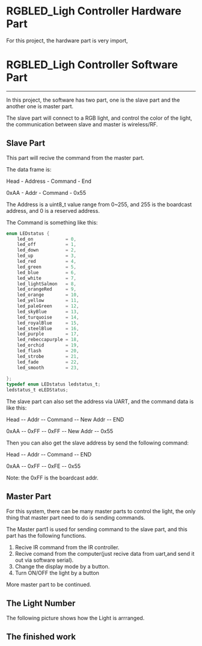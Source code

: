 # RGBLED_Ligh Controller Hardware Part
For this project, the hardware part is very import,


# RGBLED_Ligh Controller Software Part
------
In this project, the software has two part, one is the slave part and the another one is master part.

The slave part will connect to a RGB light, and control the color of the light, the communication between slave and master is wireless/RF.

## Slave Part

This part will recive the command from the master part.

The data frame is:

Head  -  Address  -  Command  -  End

0xAA  -    Addr   -  Command  -  0x55

The Address is a uint8_t value range from 0~255, and 255 is the boardcast address, and 0 is a reserved address.

The Command is something like this:
``` C 
enum LEDstatus {
    led_on            = 0,
    led_off           = 1,
    led_down          = 2,
    led_up            = 3,
    led_red           = 4,
    led_green         = 5,
    led_blue          = 6,
    led_white         = 7,
    led_lightSalmon   = 8,
    led_orangeRed     = 9,
    led_orange        = 10,
    led_yellow        = 11,
    led_paleGreen     = 12,
    led_skyBlue       = 13,
    led_turquoise     = 14,
    led_royalBlue     = 15,
    led_steelBlue     = 16,
    led_purple        = 17,
    led_rebeccapurple = 18,
    led_orchid        = 19,
    led_flash         = 20,
    led_strobe        = 21,
    led_fade          = 22,
    led_smooth        = 23,
    
};
typedef enum LEDstatus ledstatus_t;
ledstatus_t eLEDStatus;
```

The slave part can also set the address via UART, and the command data is like this:

Head  --  Addr  --  Command  -- New Addr  --  END

0xAA  --  0xFF  --   0xFF    --  New Addr --  0x55

Then you can also get the slave address by send the following command:

Head  --  Addr  --  Command  --  END

0xAA  --  0xFF  --   0xFE    --  0x55

Note: the 0xFF is the boardcast addr.


## Master Part

For this system, there can be many master parts to control the light, the only thing that master part need to do is sending commands.

The Master part1 is used for sending command to the slave part, and this part has the following functions.
1. Recive IR command from the IR controller.
2. Recive comand from the computer(just recive data from uart,and send it out via software serial).
3. Change the display mode by a button.
4. Turn ON/OFF the light by a button



More master part to be continued.

## The Light Number 

The following picture shows how the Light is arrranged.

## The finished work



